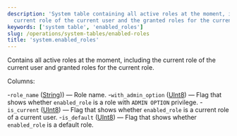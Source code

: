 ```yaml
---
description: 'System table containing all active roles at the moment, including the
  current role of the current user and the granted roles for the current role'
keywords: ['system table', 'enabled_roles']
slug: /operations/system-tables/enabled-roles
title: 'system.enabled_roles'
---
```


Contains all active roles at the moment, including the current role of the current user and granted roles for the current role.

Columns:

-`role_name` ([String](../../sql-reference/data-types/string.md))) — Role name.
-`with_admin_option` ([UInt8](/sql-reference/data-types/int-uint#integer-ranges)) — Flag that shows whether `enabled_role` is a role with `ADMIN OPTION` privilege.
-`is_current` ([UInt8](/sql-reference/data-types/int-uint#integer-ranges)) — Flag that shows whether `enabled_role` is a current role of a current user.
-`is_default` ([UInt8](/sql-reference/data-types/int-uint#integer-ranges)) — Flag that shows whether `enabled_role` is a default role.
